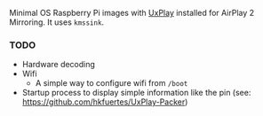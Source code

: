 Minimal OS Raspberry Pi images with [UxPlay](https://github.com/FDH2/UxPlay) installed for AirPlay 2 Mirroring. It uses `kmssink`.

### TODO
- Hardware decoding
- Wifi
  - A simple way to configure wifi from `/boot`
- Startup process to display simple information like the pin (see: https://github.com/hkfuertes/UxPlay-Packer)
